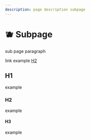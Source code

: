 ```yaml
---
description: page description subpage
---
```


# 🫐 Subpage

sub page paragraph

link example [H2](subpage.md#h2)

## H1

example



### H2

example



#### H3

example
